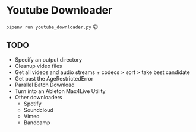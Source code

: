 # Youtube Downloader

`pipenv run youtube_downloader.py` 🙃

## TODO

- Specify an output directory
- Cleanup video files
- Get all videos and audio streams + codecs > sort > take best candidate
- Get past the AgeRestrictedError
- Parallel Batch Download
- Turn into an Ableton Max4Live Utility
- Other downloaders
  - Spotify
  - Soundcloud
  - Vimeo
  - Bandcamp
